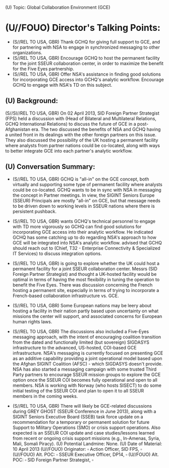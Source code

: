 (U) Topic: Global Collaboration Environment (GCE)

# (U//FOUO) Director's Talking Points: 

- (S//REL TO USA, GBR) Thank GCHQ for giving full support to GCE, and for partnering with NSA to engage in synchronized messaging to other organizations.
- (S//REL TO USA, GBR) Encourage GCHQ to host the permanent facility for the joint SSEUR collaboration center, in order to maximize the benefit for the Five Eyes partnership.
- (S//REL TO USA, GBR) Offer NSA's assistance in finding good solutions for incorporating GCE access into GCHQ's analytic workflow. Encourage GCHQ to engage with NSA's TD on this subject.


## (U) Background:

(S//SI//REL TO USA, GBR) On 02 April 2013, SID Foreign Partner Strategist (FPS) held a discussion with (Head of Bilateral and Multilateral Relations, GCHQ International Relations) to discuss the future of GCE in a post-Afghanistan era. The two discussed the benefits of NSA and GCHQ having a united front in its dealings with the other foreign partners on this issue. They also discussed the possibility of the UK hosting a permanent facility where analysts from partner nations could be co-located, along with ways to better integrate GCE into each partner's analytic workflow.

## (U) Conversation Summary:

- (S//REL TO USA, GBR) GCHQ is "all-in" on the GCE concept, both virtually and supporting some type of permanent facility where analysts could be co-located. GCHQ wants to be in sync with NSA in messaging the concept in Partner meetings. In view, the SIGINT Seniors Europe (SSEUR) Principals are mostly "all-in" on GCE, but that message needs to be driven down to working levels in SSEUR nations where there is persistent pushback.
- (S//REL TO USA, GBR) wants GCHQ's technical personnel to engage with TD more vigorously so GCHQ can find good solutions for incorporating GCE access into their analytic workflow. He indicated GCHQ has some catching up to do regarding NSA's approach to how GCE will be integrated into NSA's analytic workflow. advised that GCHQ should reach out to
(Chief, T32 - Enterprise Connectivity \& Specialized IT Services) to discuss integration options.
- (S//REL TO USA, GBR) is going to explore whether the UK could host a permanent facility for a joint SSEUR collaboration center. Messrs (SID Foreign Partner Strategist) and thought a UK-hosted facility would be optimal in terms of having the most flexibility in tuning the operation to benefit the Five Eyes. There was
discussion concerning the French hosting a permanent site, especially in terms of trying to incorporate a French-based collaboration infrastructure vs. GCE.

- (S//REL TO USA, GBR) Some European nations may be leery about hosting a facility in their nation partly based upon uncertainty on what missions the center will support, and associated concerns for European human rights laws.
- (S//REL TO USA, GBR) The discussions also included a Five-Eyes messaging approach, with the intent of encouraging coalition transition from the dated and functionally limited (but sovereign) SIGDASYS infrastructure to the advanced, US-hosted, COI-based GCE infrastructure. NSA's messaging is currently focused on presenting GCE as an additive capability providing a joint operational model based upon the Afghan SIGINT Coalition (AFSC) - which SIGDASYS doesn't provide. NSA has also started a messaging campaign with some trusted Third Party partners to encourage SSEUR mission groups to explore the GCE option once the SSEUR COI becomes fully operational and open to all members. NSA is working with Norway (who hosts SISECT) to do some initial testing of the SSEUR COI and plan to open it to all SSEUR members in the coming weeks.
- (S//REL TO USA, GBR) There will likely be GCE-related discussions during GREY GHOST (SSEUR Conference in June 2013), along with a SIGINT Seniors Executive Board (SSEB) task force update on a recommendation for a temporary or permanent solution for future Support to Military Operations (SMO) or crisis support operations. Also expected is an SSEUR COI update and case studies/lessons learned from recent or ongoing crisis support missions (e.g., In-Amenas, Syria, Mali, Somali Piracy).
(U) Potential Landmine: None.
(U) Date of Material: 10 April 2013
(U//FOUO) Originator: $\square$ Action Officer, SID FPS, $\square$
(U//FOUO) Alt. POC: $\square$ SSEUR Executive Officer, DP14, $\square$
(U//FOUO) Alt. POC: $\square$ SID Foreign Partner Strategist, $\square$
